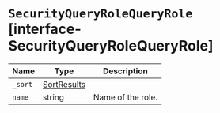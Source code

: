# `SecurityQueryRoleQueryRole` [interface-SecurityQueryRoleQueryRole]

| Name | Type | Description |
| - | - | - |
| `_sort` | [SortResults](./SortResults.md) | &nbsp; |
| `name` | string | Name of the role. |
